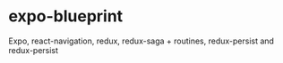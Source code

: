 # expo-blueprint
Expo, react-navigation, redux, redux-saga + routines, redux-persist and redux-persist
